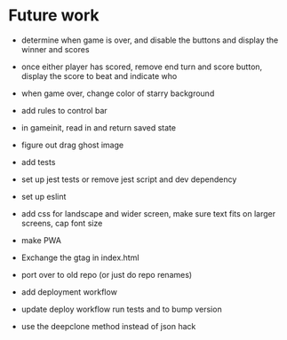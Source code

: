# Future work

- determine when game is over, and disable the buttons and display the winner and scores
- once either player has scored, remove end turn and score button, display the score to beat and indicate who
- when game over, change color of starry background

- add rules to control bar
- in gameinit, read in and return saved state
- figure out drag ghost image

- add tests
- set up jest tests or remove jest script and dev dependency
- set up eslint
- add css for landscape and wider screen, make sure text fits on larger screens, cap font size
- make PWA
- Exchange the gtag in index.html
- port over to old repo (or just do repo renames)
- add deployment workflow
- update deploy workflow run tests and to bump version

- use the deepclone method instead of json hack

